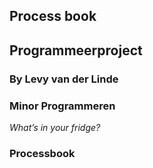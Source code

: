 ## Process book
## Programmeerproject
### By Levy van der Linde
### Minor Programmeren

*What’s in your fridge?*

### Processbook

